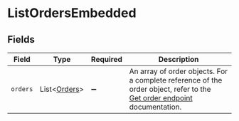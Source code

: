 # ListOrdersEmbedded


## Fields

| Field                                                                                                                                | Type                                                                                                                                 | Required                                                                                                                             | Description                                                                                                                          |
| ------------------------------------------------------------------------------------------------------------------------------------ | ------------------------------------------------------------------------------------------------------------------------------------ | ------------------------------------------------------------------------------------------------------------------------------------ | ------------------------------------------------------------------------------------------------------------------------------------ |
| `orders`                                                                                                                             | List\<[Orders](../../models/operations/Orders.md)>                                                                                   | :heavy_minus_sign:                                                                                                                   | An array of order objects. For a complete reference of the order object, refer to the<br/>[Get order endpoint](get-order) documentation. |
